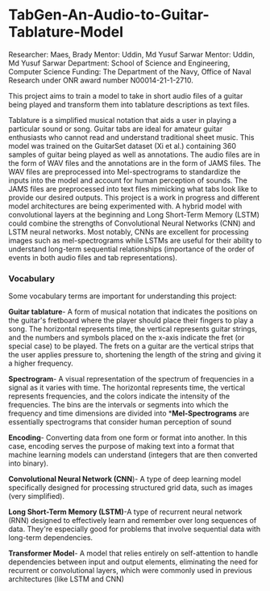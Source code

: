 # TabGen-An-Audio-to-Guitar-Tablature-Model

Researcher: Maes, Brady
Mentor: Uddin, Md Yusuf Sarwar
Mentor: Uddin, Md Yusuf Sarwar
Department: School of Science and Engineering, Computer Science
Funding: The Department of the Navy, Office of Naval Research under ONR award number N00014-21-1-2710.

This project aims to train a model to take in short audio files of a guitar being played and transform them into tablature descriptions as text files. 

Tablature is a simplified musical notation that aids a user in playing a particular sound or song. Guitar tabs are ideal for amateur guitar enthusiasts who cannot read and understand traditional sheet music. This model was trained on the GuitarSet dataset (Xi et al.) containing 360 samples of guitar being played as well as annotations. The audio files are in the form of WAV files and the annotations are in the form of JAMS files. The WAV files are preprocessed into Mel-spectrograms to standardize the inputs into the model and account for human perception of sounds. The JAMS files are preprocessed into text files mimicking what tabs look like to provide our desired outputs. This project is a work in progress and different model architectures are being experimented with. A hybrid model with convolutional layers at the beginning and Long Short-Term Memory (LSTM) could combine the strengths of Convolutional Neural Networks (CNN) and LSTM neural networks. Most notably, CNNs are excellent for processing images such as mel-spectrograms while LSTMs are useful for their ability to understand long-term sequential relationships (importance of the order of events in both audio files and tab representations).​


<h3>Vocabulary</h3>

Some vocabulary terms are important for understanding this project:​

**Guitar tablature**- A form of musical notation that indicates the positions on the guitar's fretboard where the player should place their fingers to play a song. The horizontal represents time, the vertical represents guitar strings, and the numbers and symbols placed on the x-axis indicate the fret (or special case) to be played. The frets on a guitar are the vertical strips that the user applies pressure to, shortening the length of the string and giving it a higher frequency. ​

**Spectrogram**- A visual representation of the spectrum of frequencies in a signal as it varies with time.  The horizontal represents time, the vertical represents frequencies, and the colors indicate the intensity of the frequencies. The  bins are the intervals or segments into which the frequency and time dimensions are divided into
      ***Mel-Spectrograms** are essentially spectrograms that consider human perception of sound​

**Encoding**- Converting data from one form or format into another. In this case, encoding serves the purpose of making text into a format that machine learning models can understand (integers that are then converted into binary).​

**Convolutional Neural Network (CNN**)- A  type of deep learning model specifically designed for processing structured grid data, such as images (very simplified).  ​

**Long Short-Term Memory (LSTM)**-A type of recurrent neural network (RNN)  designed to effectively learn and remember over long sequences of data. They're especially good for problems that involve sequential data with long-term dependencies. ​

**Transformer Model**- A model that relies entirely on self-attention to handle dependencies between input and output elements, eliminating the need for recurrent or convolutional layers, which were commonly used in previous architectures (like LSTM and CNN)

​

